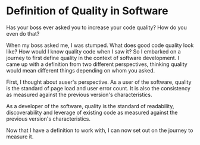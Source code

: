 # Definition of Quality in Software

Has your boss ever asked you to increase your code quality? How do you even do that?

When my boss asked me, I was stumped. What does good code quality look like? How would I know quality code when I saw it? So I embarked on a journey to first define quality in the context of software development. I came up with a definition from two different perspectives, thinking quality would mean different things depending on whom you asked.

First, I thought about auser's perspective. As a user of the software, quality is the standard of page load and user error count. It is also the consistency as measured against the previous version's characteristics.

As a developer of the software, quality is the standard of readability, discoverability and leverage of existing code as measured against the previous version's characteristics.

Now that I have a definition to work with, I can now set out on the journey to measure it.

<script server>
    export default {
        layout: './layouts/post.html',
        image: '',
        title: 'Definition of Quality in Software',
        excerpt: 'Has your boss ever asked you to increase your code quality? How did you do that?',
        shouldPublish: true,
        uri: '/blug/2014/quality-software.html',
        published: new Date('2014-02-01T16:43:08.111Z'),
        tags: ['quality', 'software']
    }
</script>